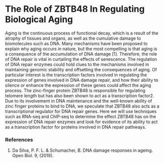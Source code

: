 # The Role of ZBTB48 In Regulating Biological Aging

Aging is the continuous process of functional decay, which is a result of the atrophy of tissues and organs, as well as the cumulative damage to biomolecules such as DNA. Many mechanisms have been proposed to explain why aging occurs in nature, but the most compelling is that aging is a consequence of the accumulation of DNA damage [1]. Therefore, the role of DNA repair is vital in curtailing the effects of senescence. The regulation of DNA repair enzymes could hold clues to the mechanisms involved in maintaining genomic stability and offsetting the consequences of aging. Of particular interest is the transcription factors involved in regulating the expression of genes involved in DNA damage repair, and how their ability to silence or enhance the expression of these genes could affect the aging process. The zinc-finger protein ZBTB48 is responsible for regulating telomere length but has also been shown to act as a transcription factor2. Due to its involvement in DNA maintenance and the well-known ability of zinc finger proteins to bind to DNA, we speculate that ZBTB48 also acts as a transcriptional regulator for DNA repair genes. Here we will use techniques such as RNA-seq and ChIP-seq to determine the effect ZBTB48 has on the expression of DNA repair enzymes and look for evidence of its ability to act as a transcription factor for proteins involved in DNA repair pathways. 

### References
1. Da Silva, P. F. L. & Schumacher, B. DNA damage responses in ageing. Open Biol. 9, (2019).
